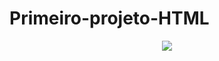 # Primeiro-projeto-HTML

<p align="center">
  <img src="file:///C:/Users/INSS/Downloads/Witch%20Wiki/HTML1.png">
</p>
